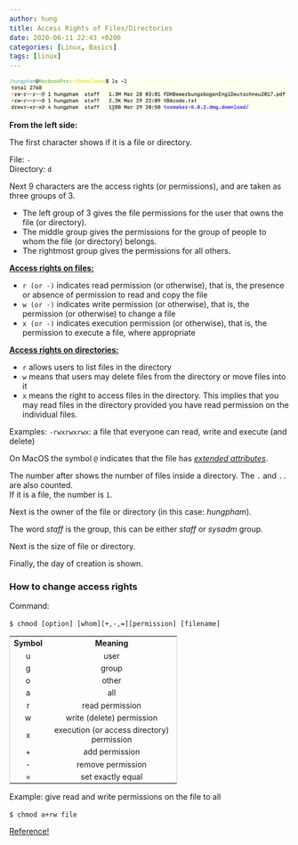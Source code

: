 ```yaml
---
author: hung
title: Access Rights of Files/Directories
date: 2020-06-11 22:43 +0200
categories: [Linux, Basics]
tags: [linux]
---
```


![](/assets/images/20190808/downloadList.png)

**From the left side:**

The first character shows if it is a file or directory.

File: `-`  
Directory: `d`

Next 9 characters are the access rights (or permissions), and are taken as three groups of 3.

*   The left group of 3 gives the file permissions for the user that owns the file (or directory).
*   The middle group gives the permissions for the group of people to whom the file (or directory) belongs.
*   The rightmost group gives the permissions for all others.

**<u>Access rights on files:</u>**

*   `r (or -)` indicates read permission (or otherwise), that is, the presence or absence of permission to read and copy the file
*   `w (or -)` indicates write permission (or otherwise), that is, the permission (or otherwise) to change a file
*   `x (or -)` indicates execution permission (or otherwise), that is, the permission to execute a file, where appropriate

**<u>Access rights on directories:</u>**

*   `r` allows users to list files in the directory
*   `w` means that users may delete files from the directory or move files into it
*   `x` means the right to access files in the directory. This implies that you may read files in the directory provided you have read permission on the individual files.

Examples: `-rwxrwxrwx`: a file that everyone can read, write and execute (and delete)

On MacOS the symbol `@` indicates that the file has [_<u>extended attributes</u>_](https://en.wikipedia.org/wiki/Extended_file_attributes#OS_X).

The number after shows the number of files inside a directory. The `.` and `..` are also counted.  
If it is a file, the number is `1`.

Next is the owner of the file or directory (in this case: _hungpham_).

The word _staff_ is the group, this can be either _staff_ or _sysadm_ group.

Next is the size of file or directory.

Finally, the day of creation is shown.

### How to change access rights

Command:

`$ chmod [option] [whom][+,-,=][permission] [filename]`  

<table style="width: 60%; border: 1px solid lightgray; text-align: center">

<tbody>

<tr style="margin-left: 0px">

<th>Symbol</th>

<th>Meaning</th>

</tr>

<tr>

<td>u</td>

<td>user</td>

</tr>

<tr>

<td>g</td>

<td>group</td>

</tr>

<tr>

<td>o</td>

<td>other</td>

</tr>

<tr>

<td>a</td>

<td>all</td>

</tr>

<tr>

<td>r</td>

<td>read permission</td>

</tr>

<tr>

<td>w</td>

<td>write (delete) permission</td>

</tr>

<tr>

<td>x</td>

<td>execution (or access directory) permission</td>

</tr>

<tr>

<td>+</td>

<td>add permission</td>

</tr>

<tr>

<td>-</td>

<td>remove permission</td>

</tr>

<tr>

<td>=</td>

<td>set exactly equal</td>

</tr>

</tbody>

</table>

Example: give read and write permissions on the file to all

`$ chmod a+rw file`  

[Reference!](http://www.ee.surrey.ac.uk/Teaching/Unix/index.html)